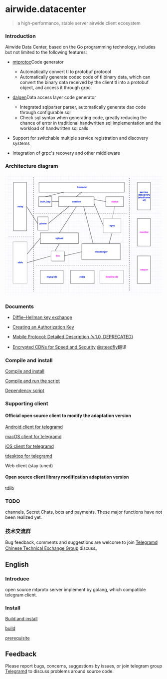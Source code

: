 # airwide.datacenter 
> a high-performance, stable server airwide client ecosystem 

### Introduction 
  Airwide Data Center, based on the Go programming technology, 
   includes but not limited to the following features:

- [mtprotoc](https://github.com/airwide-code/airwide.mtprotoc.git)Code generator
   - Automatically convert tl to protobuf protocol 
   - Automatically generate codec code of tl binary data, 
     which can convert the binary data received by the client tl into a protobuf object, 
     and access it through grpc 

- [dalgen](https://github.com/airwide-code/airwide.dal.generator.git)Data access layer code generator
   - Integrated sqlparser parser, automatically generate dao code through configurable sql
   - Check sql syntax when generating code, greatly reducing the chance of error in traditional
     handwritten sql implementation and the workload of handwritten sql calls

- Support for switchable multiple service registration and discovery systems

- Integration of grpc's recovery and other middleware

### Architecture diagram
![Architecture diagram](doc/image/architecture-001.jpeg)

### Documents

- [Diffie–Hellman key exchange](doc/dh-key-exchange.md)

- [Creating an Authorization Key](doc/Creating_an_Authorization_Key.md)

- [Mobile Protocol: Detailed Description (v.1.0, DEPRECATED)](doc/Mobile_Protocol-Detailed_Description_v.1.0_DEPRECATED.md)

- [Encrypted CDNs for Speed and Security](doc/cdn.md) [@steedfly](https://github.com/steedfly)翻译

### Compile and install

[Compile and install](doc/build.md)

[Compile and run the script](scripts/build.sh)

[Dependency script](scripts/prerequisite.sh)

### Supporting client

#### Official open source client to modify the adaptation version

[Android client for telegramd](https://github.com/nebulaim/TelegramAndroid)

[macOS client for telegramd](https://github.com/nebulaim/TelegramSwift)

[iOS client for telegramd](https://github.com/nebulaim/TelegramiOS)

[tdesktop for telegramd](https://github.com/nebulaim/tdesktop/tree/telegramd)

Web client (stay tuned)

#### Open source client library modification adaptation version 
tdlib

### TODO
channels, Secret Chats, bots and payments. These major functions have not been realized yet.

### 技术交流群
Bug feedback, comments and suggestions are welcome to join [Telegramd Chinese Technical Exchange Group](https://t.me/joinchat/D8b0DQ-CrvZXZv2dWn310g) discuss。

## English

### Introduce
open source mtproto server implement by golang, which compatible telegram client.

### Install
[Build and install](doc/build.md)

[build](scripts/build.sh)

[prerequisite](scripts/prerequisite.sh)

## Feedback
Please report bugs, concerns, suggestions by issues, 
or join telegram group [Telegramd](https://t.me/joinchat/D8b0DRJiuH8EcIHNZQmCxQ) 
to discuss problems around source code.
